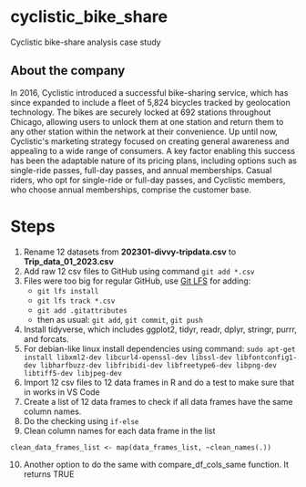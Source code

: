 # cyclistic_bike_share
Cyclistic bike-share analysis case study

## About the company
In 2016, Cyclistic introduced a successful bike-sharing service, which has since expanded to include a fleet of 5,824 bicycles tracked by geolocation technology. The bikes are securely locked at 692 stations throughout Chicago, allowing users to unlock them at one station and return them to any other station within the network at their convenience. Up until now, Cyclistic's marketing strategy focused on creating general awareness and appealing to a wide range of consumers. A key factor enabling this success has been the adaptable nature of its pricing plans, including options such as single-ride passes, full-day passes, and annual memberships. Casual riders, who opt for single-ride or full-day passes, and Cyclistic members, who choose annual memberships, comprise the customer base.

# Steps
1. Rename 12 datasets from **202301-divvy-tripdata.csv** to **Trip_data_01_2023.csv**
2. Add raw 12 csv files to GitHub using command `git add *.csv`
3. Files were too big for regular GitHub, use [Git LFS](https://git-lfs.com/) for adding:
     - `git lfs install`
     - `git lfs track *.csv`
     - `git add .gitattributes`
     - then as usual: `git add`, `git commit`, `git push`
4. Install tidyverse, which includes ggplot2, tidyr, readr, dplyr, stringr, purrr, and forcats. 
5. For debian-like linux install dependencies using command: `sudo apt-get install libxml2-dev libcurl4-openssl-dev libssl-dev libfontconfig1-dev libharfbuzz-dev libfribidi-dev libfreetype6-dev libpng-dev libtiff5-dev libjpeg-dev`
6. Import 12 csv files to 12 data frames in R and do a test to make sure that in works in VS Code
7. Create a list of 12 data frames to check if all data frames have the same column names.
8. Do the checking using `if-else`
9. Clean column names for each data frame in the list
``` {r}
clean_data_frames_list <- map(data_frames_list, ~clean_names(.)) 
```
10. Another option to do the same with compare_df_cols_same function. It returns TRUE

